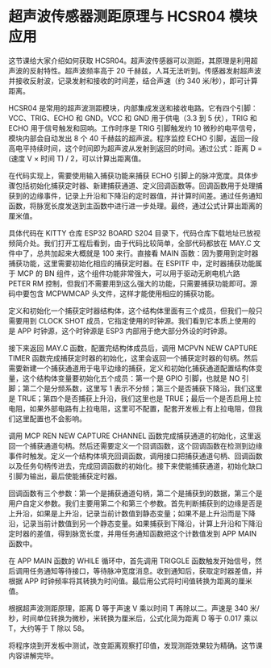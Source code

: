 # 超声波传感器测距原理与 HCSR04 模块应用

这节课给大家介绍如何获取 HCSR04。超声波传感器可以测距，其原理是利用超声波的反射特性。超声波频率高于 20 千赫兹，人耳无法听到。传感器发射超声波并接收反射波，记录发射和接收的时间差，结合声速（约 340 米/秒），即可计算距离。

HCSR04 是常用的超声波测距模块，内部集成发送和接收电路。它有四个引脚：VCC、TRIG、ECHO 和 GND。VCC 和 GND 用于供电（3.3 到 5 伏），TRIG 和 ECHO 用于信号触发和回响。工作时序是 TRIG 引脚触发约 10 微秒的电平信号，模块内部会自动发出 8 个 40 千赫兹的超声波。程序监控 ECHO 引脚，返回一段高电平持续时间，这个时间即为超声波从发射到返回的时间。通过公式：距离 D = (速度 V × 时间 T) / 2，可以计算出距离值。

在代码实现上，需要使用输入捕获功能来捕获 ECHO 引脚上的脉冲宽度。具体步骤包括初始化捕获定时器、新建捕获通道、定义回调函数等。回调函数用于处理捕获到的边缘事件，记录上升沿和下降沿的定时器值，并计算时间差。通过任务通知函数，将脉宽长度发送到主函数中进行进一步处理。最终，通过公式计算出距离的厘米值。

具体代码在 KITTY 仓库 ESP32 BOARD S204 目录下，代码仓库下载地址已放视频简介处。我们打开工程后看到，由于代码比较简单，全部代码都放在 MAY.C 文件中了，总共加起来大概就是 100 来行。直接看 MAIN 函数：因为要用到定时器捕获功能，这里需要初始化相应的捕获定时器。在 ESPITF 中，定时器捕获功能属于 MCP 的 BN 组件，这个组件功能非常强大，可以用于驱动无刷电机六路 PETER RM 控制，但我们不需要用到这么强大的功能，只需要捕获功能即可。源码中要包含 MCPWMCAP 头文件，这样才能使用相应的捕获功能。

定义和初始化一个捕获定时器结构体，这个结构体里面有三个成员，但我们一般只需要用到 CLOCK SHOT 成员，它指定使用的时钟源。我们看到它本质上使用的是 APP 时钟源，这个时钟源是 ESP3 内部用于绝大部分外设的时钟源。

接下来返回 MAY.C 函数，配置完结构体成员后，调用 MCPVN NEW CAPTURE TIMER 函数完成捕获定时器的初始化，这里会返回一个捕获定时器的句柄。然后需要新建一个捕获通道用于电平边缘的捕获，定义和初始化捕获通道配置结构体变量，这个结构体变量要初始化五个成员：第一个是 GPIO 引脚，也就是 NO 引脚；第二个是分频系数，这里写 1 表示不分频；第三个是否捕获下降沿，我们这里是 TRUE；第四个是否捕获上升沿，我们这里也是 TRUE；最后一个是否启用上拉电阻，如果外部电路有上拉电阻，这里可不配置，配套开发板上有上拉电阻，但我们这里配置也不会影响。

调用 MCP REN NEW CAPTURE CHANNEL 函数完成捕获通道的初始化，这里返回一个捕获通道句柄。然后还需要定义一个回调函数，这个回调函数在检测到边缘事件时触发。定义一个结构体填充回调函数，调用接口把捕获通道句柄、回调函数以及任务句柄传进去，完成回调函数的初始化。接下来使能捕获通道，初始化缺口引脚为输出，最后使能捕获定时器。

回调函数有三个参数：第一个是捕获通道句柄，第二个是捕获到的数据，第三个是用户自定义参数。我们主要用第二个和第三个参数。首先判断捕获到的边缘是否是上升沿，如果是上升沿，记录当前计数值到静态变量；如果不是上升沿而是下降沿，记录当前计数值到另一个静态变量。如果捕获到下降沿，计算上升沿和下降沿定时器的差值，得到脉宽长度，并用任务通知函数把这个计数值发到 APP MAIN 函数中。

在 APP MAIN 函数的 WHILE 循环中，首先调用 TRIGGLE 函数触发开始信号，然后调用任务通知等待接口，等待脉冲宽度消息。收到通知后，获取定时器差值，并根据 APP 时钟频率将其转换为时间值。最后用公式将时间值转换为距离的厘米值。

根据超声波测距原理，距离 D 等于声速 V 乘以时间 T 再除以二。声速是 340 米/秒，时间单位转换为微秒，米转换为厘米后，公式化简为距离 D 等于 0.017 乘以 T，大约等于 T 除以 58。

将程序烧到开发板中测试，改变距离观察打印值，发现测距效果较为精确。这节课内容讲解完毕。
